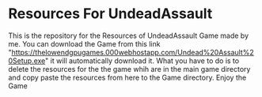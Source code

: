 # Resources For UndeadAssault
 This is the repository for the Resources of UndeadAssault Game made by me.
 You can download the Game from this link "https://thelowendgpugames.000webhostapp.com/Undead%20Assault%20Setup.exe" it will automatically download it.
 What you have to do is to delete the resources for the the game whih are in the main game directory and copy paste the resources from here to the Game directory.
 Enjoy the Game

